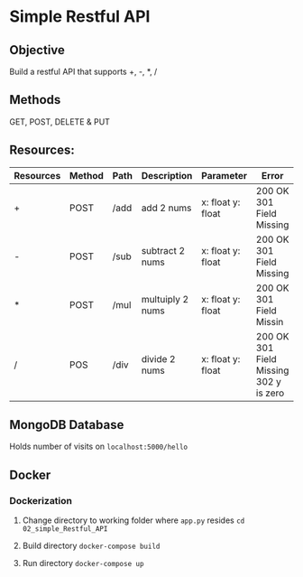 # Simple Restful API

## Objective 
Build a restful API that supports +, -, *, /

## Methods
GET, POST, DELETE & PUT

## Resources:

| Resources | Method | Path | Description      | Parameter         | Error                                   |
|-----------|--------|------|------------------|-------------------|-----------------------------------------|
| +         | POST   | /add | add 2 nums       | x: float y: float | 200 OK 301 Field Missing                |
| -         | POST   | /sub | subtract 2 nums  | x: float y: float | 200 OK  301 Field Missing               |
| *         | POST   | /mul | multuiply 2 nums | x: float y: float | 200 OK  301 Field Missin                |
| /         | POS    | /div | divide 2 nums    | x: float y: float | 200 OK  301 Field Missing 302 y is zero |


## MongoDB Database
Holds number of visits on ```localhost:5000/hello```

## Docker

### Dockerization

1. Change directory to working folder where ```app.py``` resides
    ```cd 02_simple_Restful_API``` 

2. Build directory
    ```docker-compose build```

3. Run directory
    ```docker-compose up```

